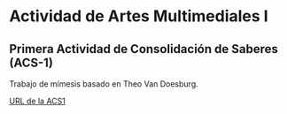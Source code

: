 # Actividad de Artes Multimediales I

## Primera Actividad de Consolidación de Saberes (ACS-1)

Trabajo de mímesis basado en Theo Van Doesburg.

[URL de la ACS1](https://editor.p5js.org/julianamarenzi/full/_ccngafwZ)
